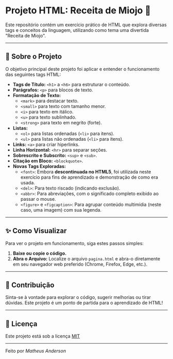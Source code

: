 # Projeto HTML: Receita de Miojo 🍜

Este repositório contém um exercício prático de HTML que explora diversas tags e conceitos da linguagem, utilizando como tema uma divertida "Receita de Miojo".

---

## 🚀 Sobre o Projeto

O objetivo principal deste projeto foi aplicar e entender o funcionamento das seguintes tags HTML:

* **Tags de Título:** `<h1>` a `<h6>` para estruturar o conteúdo.
* **Parágrafos:** `<p>` para blocos de texto.
* **Formatação de Texto:**
    * `<mark>` para destacar texto.
    * `<small>` para texto com tamanho menor.
    * `<i>` para texto em itálico.
    * `<u>` para texto sublinhado.
    * `<strong>` para texto em negrito (forte).
* **Listas:**
    * `<ol>` para listas ordenadas (`<li>` para itens).
    * `<ul>` para listas não ordenadas (`<li>` para itens).
* **Links:** `<a>` para criar hiperlinks.
* **Linha Horizontal:** `<hr>` para separar seções.
* **Sobrescrito e Subscrito:** `<sup>` e `<sub>`.
* **Citação em Bloco:** `<blockquote>`.
* **Novas Tags Exploradas:**
    * `<font>`: Embora **descontinuada no HTML5**, foi utilizada neste exercício para fins de aprendizado e demonstração de como era usada.
    * `<del>`: Para texto riscado (indicando exclusão).
    * `<abbr>`: Para abreviações, com o significado completo exibido ao passar o mouse.
    * `<figure>` e `<figcaption>`: Para agrupar conteúdo multimídia (neste caso, uma imagem) com sua legenda.

---

## ✨ Como Visualizar

Para ver o projeto em funcionamento, siga estes passos simples:

1.  **Baixe ou copie o código.**
3.  **Abra o Arquivo:**
    Localize o arquivo `pagina.html` e abra-o diretamente em seu navegador web preferido (Chrome, Firefox, Edge, etc.).

---

## 🤝 Contribuição

Sinta-se à vontade para explorar o código, sugerir melhorias ou tirar dúvidas. Este projeto é um ponto de partida para o aprendizado de HTML!

---

## 📄 Licença

Este projeto está sob a licença [MIT](https://opensource.org/licenses/MIT) 

---

Feito por *Matheus Anderson*
